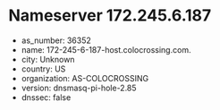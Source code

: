 # Nameserver 172.245.6.187

* as_number: 36352
* name: 172-245-6-187-host.colocrossing.com.
* city: Unknown
* country: US
* organization: AS-COLOCROSSING
* version: dnsmasq-pi-hole-2.85
* dnssec: false
